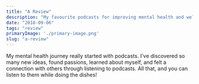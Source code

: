 ```yaml
---
title: "A Review"
description: "My favourite podcasts for improving mental health and wellbeing"
date: "2018-09-06"
tags: "review"
primaryImage: './primary-image.png'
slug: "a-review"
---
```


My mental health journey really started with podcasts. I've discovered so many new ideas, found passions, learned about myself, and felt a connection with others through listening to podcasts. All that, and you can listen to them while doing the dishes!